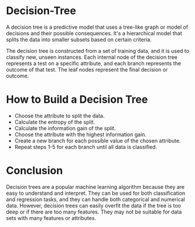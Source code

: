# Decision-Tree

A decision tree is a predictive model that uses a tree-like graph or model of decisions and their possible consequences. 
It's a hierarchical model that splits the data into smaller subsets based on certain criteria.

The decision tree is constructed from a set of training data, and it is used to classify new, unseen instances. 
Each internal node of the decision tree represents a test on a specific attribute, and each branch represents the outcome of that test. 
The leaf nodes represent the final decision or outcome.


# How to Build a Decision Tree
* Choose the attribute to split the data.
* Calculate the entropy of the split.
* Calculate the information gain of the split.
* Choose the attribute with the highest information gain.
* Create a new branch for each possible value of the chosen attribute.
* Repeat steps 1-5 for each branch until all data is classified.

# Conclusion
Decision trees are a popular machine learning algorithm because they are easy to understand and interpret. 
They can be used for both classification and regression tasks, and they can handle both categorical and numerical data. 
However, decision trees can easily overfit the data if the tree is too deep or if there are too many features. 
They may not be suitable for data sets with many features or attributes.




